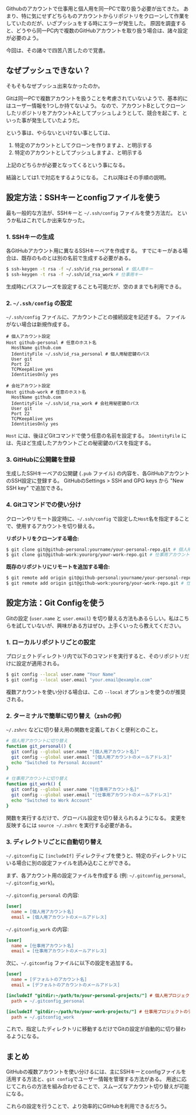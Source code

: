 
Githubのアカウントで仕事用と個人用を同一PCで取り扱う必要が出てきた。
あまり、特に気にせずどちらものアカウントからリポジトリをクローンして作業をしていたのだが、いざプッシュをする時にエラーが発生した。
原因を調査すると、どうやら同一PC内で複数のGitHubアカウントを取り扱う場合は、諸々設定が必要のよう。

今回は、その諸々で四苦八苦したので覚書。

## なぜプッシュできない？

そもそもなぜプッシュ出来なかったのか。

Gitは同一PCで複数アカウントを扱うことを考慮されていないようで、基本的にはユーザー情報を1つしか持てないよう。
なので、アカウントBとしてクローンしたリポジトリをアカウントAとしてプッシュしようとして、競合を起こす、といった事が発生していたようだ。

という事は、やらないといけない事としては、
 1. 特定のアカウントとしてクローンを作りますよ、と明示する
 2. 特定のアカウントとしてプッシュしますよ、と明示する

 上記のどちらかが必要となってくるという事になる。

 結論としては1.で対応をするようになる。
 これ以降はその手順の説明。

## 設定方法：SSHキーとconfigファイルを使う

最も一般的な方法が、SSHキーと `~/.ssh/config` ファイルを使う方法だ。
というか私はこれでしか出来なかった。

### 1. SSHキーの生成

各GitHubアカウント用に異なるSSHキーペアを作成する。
すでにキーがある場合は、既存のものとは別の名前で生成する必要がある。

```bash
$ ssh-keygen -t rsa -f ~/.ssh/id_rsa_personal # 個人用キー
$ ssh-keygen -t rsa -f ~/.ssh/id_rsa_work # 仕事用キー
```

生成時にパスフレーズを設定することも可能だが、空のままでも利用できる。

### 2. `~/.ssh/config` の設定

`~/.ssh/config` ファイルに、アカウントごとの接続設定を記述する。
ファイルがない場合は新規作成する。

```text
# 個人アカウント設定
Host github-personal # 任意のホスト名
  HostName github.com
  IdentityFile ~/.ssh/id_rsa_personal # 個人用秘密鍵のパス
  User git
  Port 22
  TCPKeepAlive yes
  IdentitiesOnly yes

# 会社アカウント設定
Host github-work # 任意のホスト名
  HostName github.com
  IdentityFile ~/.ssh/id_rsa_work # 会社用秘密鍵のパス
  User git
  Port 22
  TCPKeepAlive yes
  IdentitiesOnly yes
```

`Host` には、後ほどGitコマンドで使う任意の名前を設定する。
`IdentityFile` には、先ほど生成したアカウントごとの秘密鍵のパスを指定する。

### 3. GitHubに公開鍵を登録

生成したSSHキーペアの公開鍵 (`.pub` ファイル) の内容を、各GitHubアカウントのSSH設定に登録する。
GitHubのSettings > SSH and GPG keys から "New SSH key" で追加できる。

### 4. Gitコマンドでの使い分け

クローンやリモート設定時に、`~/.ssh/config` で設定した`Host`名を指定することで、使用するアカウントを切り替える。

**リポジトリをクローンする場合:**

```bash
$ git clone git@github-personal:yourname/your-personal-repo.git # 個人用アカウントでクローン
$ git clone git@github-work:yourorg/your-work-repo.git # 仕事用アカウントでクローン
```

**既存のリポジトリにリモートを追加する場合:**

```bash
$ git remote add origin git@github-personal:yourname/your-personal-repo.git # 個人用アカウントのリモートを追加
$ git remote add origin git@github-work:yourorg/your-work-repo.git # 仕事用アカウントのリモートを追加
```

## 設定方法：Git Configを使う

Gitの設定 (`user.name` と `user.email`) を切り替える方法もあるらしい。私はこちらを試していないが、興味がある方はぜひ。上手くいったら教えてください。

### 1. ローカルリポジトリごとの設定

プロジェクトディレクトリ内で以下のコマンドを実行すると、そのリポジトリだけに設定が適用される。

```bash
$ git config --local user.name "Your Name"
$ git config --local user.email "your.email@example.com"
```

複数アカウントを使い分ける場合は、この `--local` オプションを使うのが推奨される。

### 2. ターミナルで簡単に切り替え（zshの例）

`~/.zshrc` などに切り替え用の関数を定義しておくと便利とのこと。

```bash
# 個人用アカウントに切り替え
function git_personal() {
  git config --global user.name "[個人用アカウント名]"
  git config --global user.email "[個人用アカウントのメールアドレス]"
  echo "Switched to Personal Account"
}

# 仕事用アカウントに切り替え
function git_work() {
  git config --global user.name "[仕事用アカウント名]"
  git config --global user.email "[仕事用アカウントのメールアドレス]"
  echo "Switched to Work Account"
}
```

関数を実行するだけで、グローバル設定を切り替えられるようになる。
変更を反映するには `source ~/.zshrc` を実行する必要がある。

### 3. ディレクトリごとに自動切り替え

`~/.gitconfig` に `[includeIf]` ディレクティブを使うと、特定のディレクトリにいる場合に別の設定ファイルを読み込むことができる。

まず、各アカウント用の設定ファイルを作成する (例: `~/.gitconfig_personal`, `~/.gitconfig_work`)。

`~/.gitconfig_personal` の内容:
```ini
[user]
  name = [個人用アカウント名]
  email = [個人用アカウントのメールアドレス]
```

`~/.gitconfig_work` の内容:
```ini
[user]
  name = [仕事用アカウント名]
  email = [仕事用アカウントのメールアドレス]
```

次に、`~/.gitconfig` ファイルに以下の設定を追加する。

```ini
[user]
  name = [デフォルトのアカウント名]
  email = [デフォルトのアカウントのメールアドレス]

[includeIf "gitdir:~/path/to/your-personal-projects/"] # 個人用プロジェクトのディレクトリパスを指定
  path = ~/.gitconfig_personal

[includeIf "gitdir:~/path/to/your-work-projects/"] # 仕事用プロジェクトのディレクトリパスを指定
  path = ~/.gitconfig_work
```

これで、指定したディレクトリに移動するだけでGitの設定が自動的に切り替わるようになる。

## まとめ

GitHubの複数アカウントを使い分けるには、主にSSHキーとconfigファイルを活用する方法と、`git config`でユーザー情報を管理する方法がある。
用途に応じてこれらの方法を組み合わせることで、スムーズなアカウント切り替えが可能になる。

これらの設定を行うことで、より効率的にGitHubを利用できるだろう。 